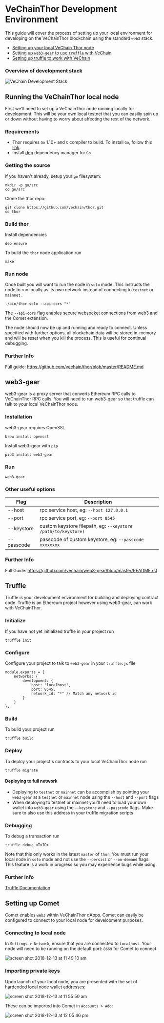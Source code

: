 # VeChainThor Development Environment
This guide will cover the process of setting up your local environment for developing on the VeChainThor blockchain using the standard `web3` stack.

- [Setting up your local VeChain Thor node](#vechain-thor-local-node)
- [Setting up `web3-gear` to use `truffle` with VeChain](#web3-gear)
- [Setting up truffle to work with VeChain](#truffle)

### Overview of development stack
![VeChain Development Stack](https://user-images.githubusercontent.com/747165/49694457-54432c80-fb3f-11e8-81dc-1940c12f8891.png)

## Running the VeChainThor local node

First we'll need to set up a VeChainThor node running locally for development. This will be your own local testnet that you can easiliy spin up or down without having to worry about affecting the rest of the network. 

### Requirements

- Thor requires `Go` 1.10+ and `C` compiler to build. To install `Go`, follow this [link](https://golang.org/doc/install). 
- Install [dep](https://github.com/golang/dep) dependency manager for `Go`

### Getting the source

If you haven't already, setup your `go` filesystem:
```
mkdir -p go/src
cd go/src
```

Clone the thor repo:

```
git clone https://github.com/vechain/thor.git
cd thor
```
### Build thor

Install dependencies
```
dep ensure
```

To build the `thor` node application run
```
make
```

### Run node
Once built you will want to run the node in `solo` mode. This instructs the node to run locally as its own network instead of connecting to `testnet` or `mainnet`.
```
./bin/thor solo --api-cors "*"
```

The `--api-cors` flag enables secure websocket connections from web3 and the Comet extension.

The node should now be up and running and ready to connect. Unless specified with further options, all blockchain data will be stored in-memory and will be reset when you kill the process. This is useful for continual debugging.

### Further Info
Full guide: https://github.com/vechain/thor/blob/master/README.md

## web3-gear
web3-gear is a proxy server that converts Ethereum RPC calls to VeChainThor RPC calls. You will need to run web3-gear so that truffle can talk to your local VeChainThor node.

### Installation
web3-gear requires OpenSSL
```
brew install openssl
```
Install web3-gear with `pip`
```
pip3 install web3-gear
```
### Run
```
web3-gear
```
### Other useful options
| Flag | Description |
| --- | --- |
| --host | rpc service host, eg: `--host 127.0.0.1` |
| --port | rpc service port, eg: `--port 8545` |
| --keystore | custom keystore filepath, eg: `--keystore /path/to/keystore)` |
| --passcode | passcode of custom keystore, eg: `--passcode xxxxxxxx` |

### Further Info
Full Guide: https://github.com/vechain/web3-gear/blob/master/README.rst

## Truffle
Truffle is your development environment for building and deploying contract code. Truffle is an Ethereum project however using web3-gear, can work with VeChainThor.

### Initialize
If you have not yet initialized truffle in your project run
```
truffle init
```

### Configure
Configure your project to talk to `web3-gear` in your `truffle.js` file
```
module.exports = {
    networks: {
        development: {
            host: "localhost",
            port: 8545,
            network_id: "*" // Match any network id
        }
    }
};
```

### Build
To build your project run
```
truffle build
```

### Deploy
To deploy your project's contracts to your local VeChainThor node run
```
truffle migrate
```

#### Deploying to full network
- Deploying to `testnet` or `mainnet` can be accomplish by pointing your `web3-gear` at a `testnet` or `mainnet` node using the `--host` and `--port` flags
- When deploying to testnet or mainnet you'll need to load your own wallet into `web3-gear` using the `--keystore` and `--passcode` flags. Make sure to also use this address in your truffle migration scripts

### Debugging
To debug a transaction run
```
truffle debug <TxID>
```

Note that this only works in the latest `master` of `thor`. You must run your local node in `solo` mode and not use the `--persist` or `--on-demand` flags. This feature is a work in progress so you may experience bugs while using.

### Further Info
[Truffle Documentation](https://truffleframework.com/docs/truffle/overview)

## Setting up Comet
Comet enables `web3` within VeChainThor dApps. Comet can easily be configured to connect to your local node for development purposes.
### Connecting to local node
In `Settings > Network`, ensure that you are connected to `Localhost`. Your node will need to be running on the default port: `8669` for Comet to connect.

![screen shot 2018-12-13 at 11 49 10 am](https://user-images.githubusercontent.com/747165/49963539-1f333300-fecd-11e8-9284-ed108a36968a.png)

### Importing private keys
Upon launch of your local node, you are presented with the set of hardcoded local node wallet addresses:

![screen shot 2018-12-13 at 11 55 50 am](https://user-images.githubusercontent.com/747165/49964152-a208bd80-fece-11e8-9d4e-1ba848cdb863.png)

These can be imported into Comet in `Accounts > Add`:

![screen shot 2018-12-13 at 12 05 46 pm](https://user-images.githubusercontent.com/747165/49964473-70442680-fecf-11e8-8eac-47d1a1add967.png)
